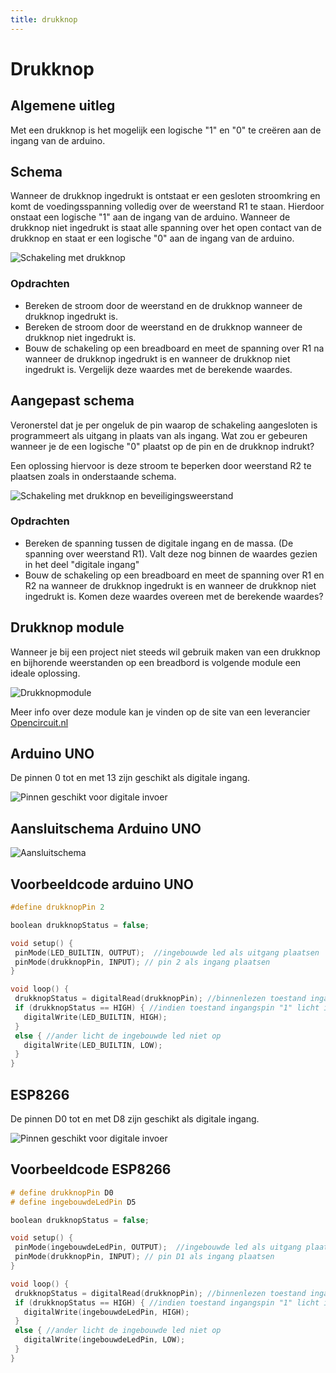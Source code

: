 ```yaml
---
title: drukknop
---
```


# Drukknop
## Algemene uitleg

Met een drukknop is het mogelijk een logische "1" en "0" te creëren aan de ingang van de arduino.

## Schema

Wanneer de drukknop ingedrukt is ontstaat er een gesloten stroomkring en komt de voedingsspanning volledig over de weerstand R1 te staan. Hierdoor onstaat een logische "1" aan de ingang van de arduino.
Wanneer de drukknop niet ingedrukt is staat alle spanning over het open contact van de drukknop en staat er een logische "0" aan de ingang van de arduino.

![Schakeling met drukknop](./assets/digitale_invoer1.png)

### Opdrachten
 * Bereken de stroom door de weerstand en de drukknop wanneer de drukknop ingedrukt is.
 * Bereken de stroom door de weerstand en de drukknop wanneer de drukknop niet ingedrukt is.
 * Bouw de schakeling op een breadboard en meet de spanning over R1 na wanneer de drukknop ingedrukt is en wanneer de drukknop niet ingedrukt is. Vergelijk deze waardes met de berekende waardes.

 ## Aangepast schema

 Veronerstel dat je per ongeluk de pin waarop de schakeling aangesloten is programmeert als uitgang in plaats van als ingang. Wat zou er gebeuren wanneer je de een logische "0" plaatst op de pin en de drukknop indrukt?

 Een oplossing hiervoor is deze stroom te beperken door weerstand R2 te plaatsen zoals in onderstaande schema.

![Schakeling met drukknop en beveiligingsweerstand](./assets/digitale_invoer2.png)

### Opdrachten
 * Bereken de spanning tussen de digitale ingang en de massa. (De spanning over weerstand R1). Valt deze nog binnen de waardes gezien in het deel "digitale ingang"
 * Bouw de schakeling op een breadboard en meet de spanning over R1 en R2 na wanneer de drukknop ingedrukt is en wanneer de drukknop niet ingedrukt is. Komen deze waardes overeen met de berekende waardes?

 ## Drukknop module
 
Wanneer je bij een project niet steeds wil gebruik maken van een drukknop en bijhorende weerstanden op een breadbord is volgende module een ideale oplossing.


![Drukknopmodule](./assets/drukknopModule.png)

Meer info over deze module kan je vinden op de site van een leverancier [Opencircuit.nl](https://opencircuit.nl/Product/Drukknop-module-Zwart)

## Arduino UNO

De pinnen 0 tot en met 13 zijn geschikt als digitale ingang.

![Pinnen geschikt voor digitale invoer](./assets/digitale_invoer.png)

## Aansluitschema Arduino UNO

![Aansluitschema](./assets/drukknopUNO.png)

 ## Voorbeeldcode arduino UNO

 ```cpp
#define drukknopPin 2

boolean drukknopStatus = false;

void setup() {
  pinMode(LED_BUILTIN, OUTPUT);  //ingebouwde led als uitgang plaatsen
  pinMode(drukknopPin, INPUT); // pin 2 als ingang plaatsen
}

void loop() {
  drukknopStatus = digitalRead(drukknopPin); //binnenlezen toestand ingang
  if (drukknopStatus == HIGH) { //indien toestand ingangspin "1" licht ingebouwde led op
    digitalWrite(LED_BUILTIN, HIGH);
  }
  else { //ander licht de ingebouwde led niet op
    digitalWrite(LED_BUILTIN, LOW);
  }
}
```

## ESP8266

De pinnen D0 tot en met D8 zijn geschikt als digitale ingang.

![Pinnen geschikt voor digitale invoer](./assets/ESP8266Pinlayout.jpg)

 ## Voorbeeldcode ESP8266

 ```cpp
# define drukknopPin D0
# define ingebouwdeLedPin D5

boolean drukknopStatus = false;

void setup() {
  pinMode(ingebouwdeLedPin, OUTPUT);  //ingebouwde led als uitgang plaatsen
  pinMode(drukknopPin, INPUT); // pin D1 als ingang plaatsen
}

void loop() {
  drukknopStatus = digitalRead(drukknopPin); //binnenlezen toestand ingang
  if (drukknopStatus == HIGH) { //indien toestand ingangspin "1" licht ingebouwde led op
    digitalWrite(ingebouwdeLedPin, HIGH);
  }
  else { //ander licht de ingebouwde led niet op
    digitalWrite(ingebouwdeLedPin, LOW);
  }
}
```